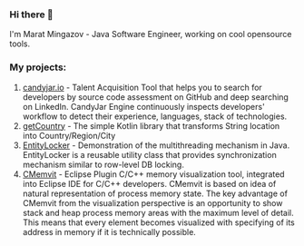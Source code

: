 ### Hi there 👋
I'm Marat Mingazov - Java Software Engineer, working on cool opensource tools.

### My projects:
1. [candyjar.io](https://candyjar.io) - Talent Acquisition Tool that helps you to search for developers by source code assessment on GitHub and deep searching on LinkedIn. CandyJar Engine continuously inspects developers' workflow to detect their experience, languages, stack of technologies.
2. [getCountry](https://github.com/MaratMingazovOrg/getCountry) - The simple Kotlin library that transforms String location into Country/Region/City
3. [EntityLocker](https://github.com/MaratMingazov/EntityLocker) - Demonstration of the multithreading mechanism in Java. EntityLocker is a reusable utility class that provides synchronization mechanism similar to row-level DB locking.
4. [CMemvit](https://github.com/MaratMingazov/CMemvit) - Eclipse Plugin C/C++ memory visualization tool, integrated into Eclipse IDE for C/C++ developers. CMemvit is based on idea of natural representation of process memory state. The key advantage of CMemvit from the visualization perspective is an opportunity to show stack and heap process memory areas with the maximum level of detail. This means that every element becomes visualized with specifying of its address in memory if it is technically possible.


